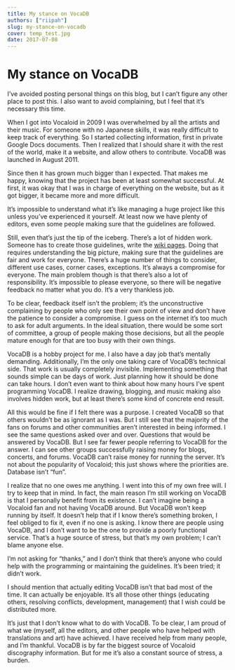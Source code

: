 ```yaml
---
title: My stance on VocaDB
authors: ["riipah"]
slug: my-stance-on-vocadb
cover: temp_test.jpg
date: 2017-07-08
---
```


# My stance on VocaDB

I’ve avoided posting personal things on this blog, but I can’t figure any other place to post this. I also want to avoid complaining, but I feel that it’s necessary this time.

When I got into Vocaloid in 2009 I was overwhelmed by all the artists and their music. For someone with no Japanese skills, it was really difficult to keep track of everything. So I started collecting information, first in private Google Docs documents. Then I realized that I should share it with the rest of the world, make it a website, and allow others to contribute. VocaDB was launched in August 2011.

Since then it has grown much bigger than I expected. That makes me happy, knowing that the project has been at least somewhat successful. At first, it was okay that I was in charge of everything on the website, but as it got bigger, it became more and more difficult.

It’s impossible to understand what it’s like managing a huge project like this unless you’ve experienced it yourself. At least now we have plenty of editors, even some people making sure that the guidelines are followed.

Still, even that’s just the tip of the iceberg. There’s a lot of hidden work. Someone has to create those guidelines, write the [wiki pages](http://wiki.vocadb.net/). Doing that requires understanding the big picture, making sure that the guidelines are fair and work for everyone. There’s a huge number of things to consider, different use cases, corner cases, exceptions. It’s always a compromise for everyone. The main problem though is that there’s also a lot of responsibility. It’s impossible to please everyone, so there will be negative feedback no matter what you do. It’s a very thankless job.

To be clear, feedback itself isn’t the problem; it’s the unconstructive complaining by people who only see their own point of view and don’t have the patience to consider a compromise. I guess on the internet it’s too much to ask for adult arguments. In the ideal situation, there would be some sort of committee, a group of people making those decisions, but all the people mature enough for that are too busy with their own things.

VocaDB is a hobby project for me. I also have a day job that’s mentally demanding. Additionally, I’m the only one taking care of VocaDB’s technical side. That work is usually completely invisible. Implementing something that sounds simple can be days of work. Just planning how it should be done can take hours. I don’t even want to think about how many hours I’ve spent programming VocaDB. I realize drawing, blogging, and music making also involves hidden work, but at least there’s some kind of concrete end result.

All this would be fine if I felt there was a purpose. I created VocaDB so that others wouldn’t be as ignorant as I was. But I still see that the majority of the fans on forums and other communities aren’t interested in being informed. I see the same questions asked over and over. Questions that would be answered by VocaDB. But I see far fewer people referring to VocaDB for the answer. I can see other groups successfully raising money for blogs, concerts, and forums. VocaDB can’t raise money for running the server. It’s not about the popularity of Vocaloid; this just shows where the priorities are. Database isn’t “fun”.

I realize that no one owes me anything. I went into this of my own free will. I try to keep that in mind. In fact, the main reason I’m still working on VocaDB is that I personally benefit from its existence. I can’t imagine being a Vocaloid fan and not having VocaDB around. But VocaDB won’t keep running by itself. It doesn’t help that if I know there’s something broken, I feel obliged to fix it, even if no one is asking. I know there are people using VocaDB, and I don’t want to be the one to provide a poorly functional service. That’s a huge source of stress, but that’s my own problem; I can’t blame anyone else.

I’m not asking for “thanks,” and I don’t think that there’s anyone who could help with the programming or maintaining the guidelines. It’s been tried; it didn’t work.

I should mention that actually editing VocaDB isn’t that bad most of the time. It can actually be enjoyable. It’s all those other things (educating others, resolving conflicts, development, management) that I wish could be distributed more.

It’s just that I don’t know what to do with VocaDB. To be clear, I am proud of what we (myself, all the editors, and other people who have helped with translations and art) have achieved. I have received help from many people, and I’m thankful. VocaDB is by far the biggest source of Vocaloid discography information. But for me it’s also a constant source of stress, a burden.
